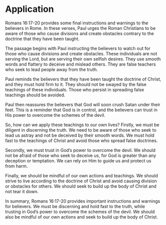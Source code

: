 # Application

Romans 16:17-20 provides some final instructions and warnings to the believers in Rome. In these verses, Paul urges the Roman Christians to be aware of those who cause divisions and create obstacles contrary to the doctrine that they have been taught.

The passage begins with Paul instructing the believers to watch out for those who cause divisions and create obstacles. These individuals are not serving the Lord, but are serving their own selfish desires. They use smooth words and flattery to deceive and mislead others. They are false teachers who seek to lead people away from the truth.

Paul reminds the believers that they have been taught the doctrine of Christ, and they must hold firm to it. They should not be swayed by the false teachings of these individuals. Those who persist in spreading false teachings should be avoided.

Paul then reassures the believers that God will soon crush Satan under their feet. This is a reminder that God is in control, and the believers can trust in His power to overcome the schemes of the devil.

So, how can we apply these teachings to our own lives? Firstly, we must be diligent in discerning the truth. We need to be aware of those who seek to lead us astray and not be deceived by their smooth words. We must hold fast to the teachings of Christ and avoid those who spread false doctrines.

Secondly, we must trust in God’s power to overcome the devil. We should not be afraid of those who seek to deceive us, for God is greater than any deception or temptation. We can rely on Him to guide us and protect us from harm.

Finally, we should be mindful of our own actions and teachings. We should strive to live according to the doctrine of Christ and avoid causing division or obstacles for others. We should seek to build up the body of Christ and not tear it down.

In summary, Romans 16:17-20 provides important instructions and warnings for believers. We must be discerning and hold fast to the truth, while trusting in God’s power to overcome the schemes of the devil. We should also be mindful of our own actions and seek to build up the body of Christ.

